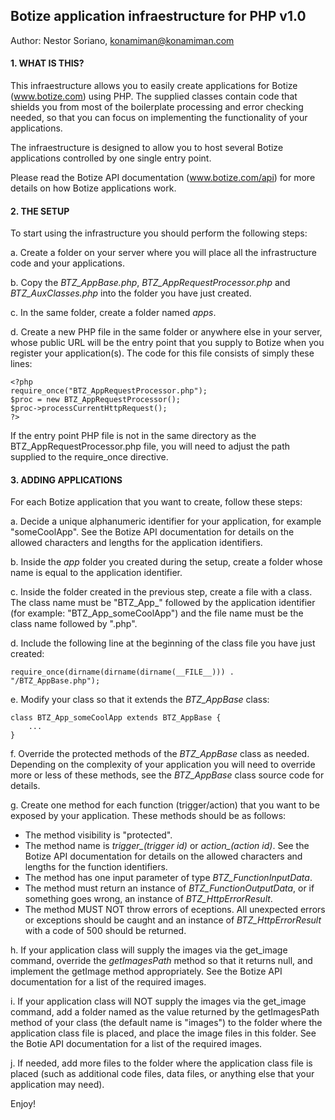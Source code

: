 ## Botize application infraestructure for PHP v1.0 ##


Author: Nestor Soriano, konamiman@konamiman.com


#### **1\.** WHAT IS THIS?

This infraestructure allows you to easily create applications for Botize (www.botize.com) using PHP. The supplied classes contain code that shields you from most of the boilerplate processing and error checking needed, so that you can focus on implementing the functionality of your applications.

The infraestructure is designed to allow you to host several Botize applications controlled by one single entry point.

Please read the Botize API documentation (www.botize.com/api) for more details on how Botize applications work.


#### **2\.** THE SETUP

To start using the infrastructure you should perform the following steps:

a. Create a folder on your server where you will place all the infrastructure code and your applications.

b. Copy the *BTZ\_AppBase.php*, *BTZ\_AppRequestProcessor.php* and *BTZ\_AuxClasses.php* into the folder you have just created.

c. In the same folder, create a folder named *apps*.

d. Create a new PHP file in the same folder or anywhere else in your server, whose public URL will be the entry point that you supply to Botize when you register your application(s). The code for this file consists of simply these lines:  

    <?php
    require_once("BTZ_AppRequestProcessor.php");
    $proc = new BTZ_AppRequestProcessor();
    $proc->processCurrentHttpRequest();
    ?>

If the entry point PHP file is not in the same directory as the BTZ\_AppRequestProcessor.php file, you will need to adjust the path supplied to the require\_once directive.


#### **3\.** ADDING APPLICATIONS

For each Botize application that you want to create, follow these steps:

a. Decide a unique alphanumeric identifier for your application, for example "someCoolApp". See the Botize API documentation for details on the allowed characters and lengths for the application identifiers.

b. Inside the *app* folder you created during the setup, create a folder whose name is equal to the application identifier.

c. Inside the folder created in the previous step, create a file with a class. The class name must be "BTZ\_App\_" followed by the application identifier (for example: "BTZ\_App\_someCoolApp") and the file name must be the class name followed by ".php".

d. Include the following line at the beginning of the class file you have just created:

    require_once(dirname(dirname(dirname(__FILE__))) . "/BTZ_AppBase.php");

e. Modify your class so that it extends the *BTZ_AppBase* class:

    class BTZ_App_someCoolApp extends BTZ_AppBase {
        ...
    }

f. Override the protected methods of the *BTZ\_AppBase* class as needed. Depending on the complexity of your application you will need to override more or less of these methods, see the *BTZ\_AppBase* class source code for details.

g. Create one method for each function (trigger/action) that you want to be exposed by your application. These methods should be as follows:

- The method visibility is "protected".
- The method name is *trigger\_(trigger id)* or *action\_(action id)*. See the Botize API documentation for details on the allowed characters and lengths for the function identifiers. 
- The method has one input parameter of type *BTZ\_FunctionInputData*.
- The method must return an instance of *BTZ\_FunctionOutputData*, or if something goes wrong, an instance of *BTZ\_HttpErrorResult*.
- The method MUST NOT throw errors of eceptions. All unexpected errors or exceptions should be caught and an instance of *BTZ\_HttpErrorResult* with a code of 500 should be returned.

h. If your application class will supply the images via the get\_image command, override the *getImagesPath* method so that it returns null, and implement the getImage method appropriately. See the Botize API documentation for a list of the required images.

i. If your application class will NOT supply the images via the get\_image command, add a folder named as the value returned by the getImagesPath method of your class (the default name is "images") to the folder where the application class file is placed, and place the image files in this folder. See the Botie API documentation for a list of the required images.

j. If needed, add more files to the folder where the application class file is placed (such as additional code files, data files, or anything else that your application may need).

Enjoy!
